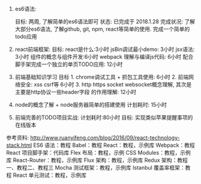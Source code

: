 
1. es6语法: 

	目标: 两周, 了解简单的es6语法即可 
	状态: 已完成于 2018.1.28
	完成状况: 了解大部分es6语法, 了解github, git, npm, react等简单的使用. 完成一个简单的todo应用


2. react前端框架: 
	目标:
		 react是什么:3小时
		 jsBin调试最小demo: 3小时
		 jsx语法: 3小时
		 组件的概念与组件开发:6小时
		 webpack 理解与编译js代码: 6小时
		 配合脚手架完成一个独立的单页TODO应用: 12小时

3. 前端基础知识学习
	目标
		1. chrome调试工具 + 抓包工具使用: 6小时
		2. 前端网络安全: xss csrf等 6小时
		3. http https socket websocket概念理解, 其次是主要是http协议一些header字段 的作用理解: 12小时

4. node的概念了解 + node服务器简单的搭建使用
	计划耗时: 15小时

5. 前端完善的TODO项目实战:
	计划耗时:80小时
	目标: 实现类似苹果提醒事项的在线版本


参考资料:
http://www.ruanyifeng.com/blog/2016/09/react-technology-stack.html
ES6 语法：教程
Babel：教程
React：教程，示例库
Webpack：教程
React 项目脚手架：代码库
Flex 布局：教程，示例
CSS Modules：教程，示例库
React-Router：教程，示例库
Flux 架构：教程，示例库
Redux 架构：教程一、教程二、教程三
Mocha 测试框架：教程，示例库
Istanbul 覆盖率框架：教程
React 单元测试：教程，示例库
